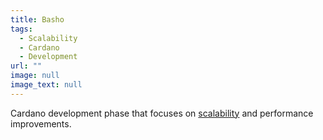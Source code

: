 ```yaml
---
title: Basho
tags:
  - Scalability
  - Cardano
  - Development
url: ""
image: null
image_text: null
---
```


Cardano development phase that focuses on [scalability](https://www.essentialcardano.io/glossary/scalability) and performance improvements.
